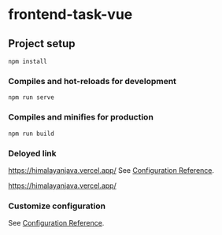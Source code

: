 # frontend-task-vue

## Project setup
```
npm install
```

### Compiles and hot-reloads for development
```
npm run serve
```

### Compiles and minifies for production
```
npm run build
```
### Deloyed link
 https://himalayanjava.vercel.app/
See [Configuration Reference](  https://himalayanjava.vercel.app/
).

 https://himalayanjava.vercel.app/
### Customize configuration
See [Configuration Reference](https://cli.vuejs.org/config/).
